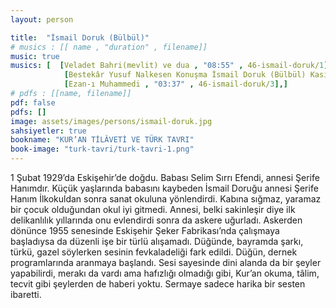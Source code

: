 ```yaml
---
layout: person

title:  "İsmail Doruk (Bülbül)"
# musics : [[ name , "duration" , filename]]
music: true
musics: [  [Veladet Bahri(mevlit) ve dua , "08:55" , 46-ismail-doruk/1],
            [Bestekâr Yusuf Nalkesen Konuşma İsmail Doruk (Bülbül) Kaside , "08:55" , 46-ismail-doruk/2],
            [Ezan-ı Muhammedi , "03:37" , 46-ismail-doruk/3],]
# pdfs : [[name, filename]]
pdf: false
pdfs: []
image: assets/images/persons/ismail-doruk.jpg
sahsiyetler: true
bookname: "KUR’AN TİLÂVETİ VE TÜRK TAVRI"
book-image: "turk-tavri/turk-tavri-1.png"
---
```


1 Şubat 1929’da Eskişehir’de doğdu. Babası Selim Sırrı Efendi, annesi Şerife Hanımdır. Küçük yaşlarında babasını kaybeden İsmail Doruğu annesi Şerife Hanım İlkokuldan sonra sanat okuluna yönlendirdi. Kabına sığmaz, yaramaz bir çocuk olduğundan okul iyi gitmedi. Annesi, belki sakinleşir diye ilk delikanlılık yıllarında onu evlendirdi sonra da askere uğurladı. 
Askerden dönünce 1955 senesinde Eskişehir Şeker Fabrikası’nda çalışmaya başladıysa da düzenli işe bir türlü alışamadı. Düğünde, bayramda şarkı, türkü, gazel söylerken sesinin fevkaladeliği fark edildi. Düğün, dernek programlarında aranmaya başlandı. Sesi sayesinde dini alanda da bir şeyler yapabilirdi, merakı da vardı ama hafızlığı olmadığı gibi, Kur’an okuma, tâlim, tecvit gibi şeylerden de haberi yoktu. Sermaye sadece harika bir sesten ibaretti.
